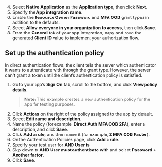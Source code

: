 4. Select **Native Application** as the **Application type**, then click **Next**.
5. Specify the **App integration name**.
6. Enable the **Resource Owner Password** and **MFA OOB** grant types in addition to the defaults.
7. Select **Allow everyone in your organization to access**, then click **Save**.
8. From the **General** tab of your app integration, copy and save the generated **Client ID** value to implement your authorization flow.

## Set up the authentication policy

In direct authentication flows, the client tells the server which authenticator it wants to authenticate with through the grant type. However, the server can't grant a token until the client’s authentication policy is satisfied.

1. Go to your app’s **Sign On** tab, scroll to the bottom, and click **View policy details**.
    > **Note:** This example creates a new authentication policy for the app for testing purposes.
1. Click **Actions** on the right of the policy assigned to the app by default.
1. Select **Edit name and description**.
1. Name the policy (for example, **Direct Auth MFA OOB 2FA**), enter a description, and click **Save**.
1. Click **Add a rule**, and then name it (for example, **2 MFA OOB Factor**).
1. On the Authentication Policies page, click **Add a rule**.
1. Specify your test user for **AND User is**.
1. Skip down to **AND User must authenticate with** and select **Password + Another factor**.
1. Click **Save**.
